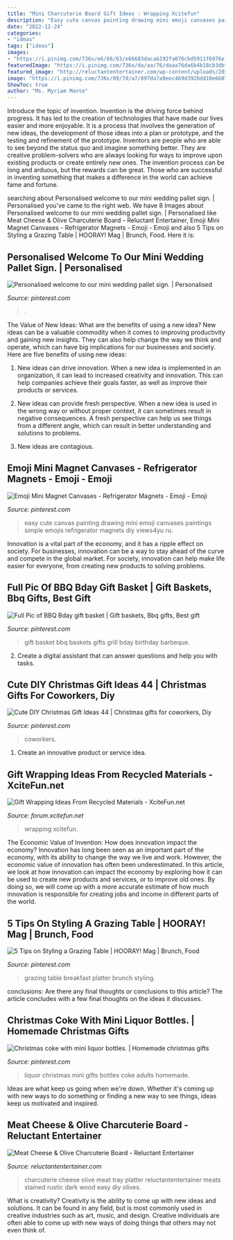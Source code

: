 ```yaml
---
title: "Mini Charcuterie Board Gift Ideas : Wrapping Xcitefun"
description: "Easy cute canvas painting drawing mini emoji canvases paintings simple emojis refrigerator magnets diy views4yu ru"
date: "2022-12-24"
categories:
- "ideas"
tags: ["ideas"]
images:
- "https://i.pinimg.com/736x/e6/66/83/e66683dacab192fa076cbd5911f6976e.jpg"
featuredImage: "https://i.pinimg.com/736x/da/aa/76/daaa76da6b4b18cb3dbfe4a337b11e53--refrigerator-magnets-emojis.jpg"
featured_image: "http://reluctantentertainer.com/wp-content/uploads/2017/06/D1.jpg"
image: "https://i.pinimg.com/736x/89/7d/a7/897da7a9eec469d3926dd10e668791cb.jpg"
ShowToc: true
author: "Ms. Myriam Mante"
---
```



Introduce the topic of invention.
Invention is the driving force behind progress. It has led to the creation of technologies that have made our lives easier and more enjoyable. It is a process that involves the generation of new ideas, the development of those ideas into a plan or prototype, and the testing and refinement of the prototype. Inventors are people who are able to see beyond the status quo and imagine something better. They are creative problem-solvers who are always looking for ways to improve upon existing products or create entirely new ones. The invention process can be long and arduous, but the rewards can be great. Those who are successful in inventing something that makes a difference in the world can achieve fame and fortune.

	

		
searching about Personalised welcome to our mini wedding pallet sign. | Personalised you've came to the right web. We have 8 Images about Personalised welcome to our mini wedding pallet sign. | Personalised like Meat Cheese &amp; Olive Charcuterie Board - Reluctant Entertainer, Emoji Mini Magnet Canvases - Refrigerator Magnets - Emoji - Emoji and also 5 Tips on Styling a Grazing Table | HOORAY! Mag | Brunch, Food. Here it is:
		
    
## Personalised Welcome To Our Mini Wedding Pallet Sign. | Personalised

<img loading=lazy src="https://i.pinimg.com/736x/89/7d/a7/897da7a9eec469d3926dd10e668791cb.jpg" onerror="this.onerror=null;this.src='https://tse4.mm.bing.net/th?id=OIP.Rx5_Enh5O7qdmcvilGIKJAHaJ3&amp;pid=15.1';" alt="Personalised welcome to our mini wedding pallet sign. | Personalised">

_Source: pinterest.com_

>. 

	

The Value of New Ideas: What are the benefits of using a new idea?
New ideas can be a valuable commodity when it comes to improving productivity and gaining new insights. They can also help change the way we think and operate, which can have big implications for our businesses and society. Here are five benefits of using new ideas:
1. New ideas can drive innovation. When a new idea is implemented in an organization, it can lead to increased creativity and innovation. This can help companies achieve their goals faster, as well as improve their products or services.

2. New ideas can provide fresh perspective. When a new idea is used in the wrong way or without proper context, it can sometimes result in negative consequences. A fresh perspective can help us see things from a different angle, which can result in better understanding and solutions to problems.

3. New ideas are contagious.

    
## Emoji Mini Magnet Canvases - Refrigerator Magnets - Emoji - Emoji

<img loading=lazy src="https://i.pinimg.com/736x/da/aa/76/daaa76da6b4b18cb3dbfe4a337b11e53--refrigerator-magnets-emojis.jpg" onerror="this.onerror=null;this.src='https://tse4.mm.bing.net/th?id=OIP.oCbYmgA43oIdSwNXBa71AQHaNK&amp;pid=15.1';" alt="Emoji Mini Magnet Canvases - Refrigerator Magnets - Emoji - Emoji">

_Source: pinterest.com_

>easy cute canvas painting drawing mini emoji canvases paintings simple emojis refrigerator magnets diy views4yu ru. 

	

Innovation is a vital part of the economy, and it has a ripple effect on society. For businesses, innovation can be a way to stay ahead of the curve and compete in the global market. For society, innovation can help make life easier for everyone, from creating new products to solving problems.

    
## Full Pic Of BBQ Bday Gift Basket | Gift Baskets, Bbq Gifts, Best Gift

<img loading=lazy src="https://i.pinimg.com/originals/c4/3e/ca/c43eca5b6b1716b8a2efb5dcab5d5333.jpg" onerror="this.onerror=null;this.src='https://tse1.mm.bing.net/th?id=OIP.zWnuZVLb_HvB8A7NQMnk0wHaLH&amp;pid=15.1';" alt="Full Pic of BBQ Bday gift basket | Gift baskets, Bbq gifts, Best gift">

_Source: pinterest.com_

>gift basket bbq baskets gifts grill bday birthday barbeque. 

	

2. Create a digital assistant that can answer questions and help you with tasks.

    
## Cute DIY Christmas Gift Ideas 44 | Christmas Gifts For Coworkers, Diy

<img loading=lazy src="https://i.pinimg.com/originals/68/2c/36/682c362da2a04c4b091fdadab452dcfd.jpg" onerror="this.onerror=null;this.src='https://tse1.mm.bing.net/th?id=OIP.EPH5rOYtwhz93m5xhAabiAHaJ4&amp;pid=15.1';" alt="Cute DIY Christmas Gift Ideas 44 | Christmas gifts for coworkers, Diy">

_Source: pinterest.com_

>coworkers. 

	

1. Create an innovative product or service idea.

    
## Gift Wrapping Ideas From Recycled Materials - XciteFun.net

<img loading=lazy src="https://img.xcitefun.net/users/2013/11/342902,xcitefun-gift-wrapping-ideas-from-recycled-materi.jpg" onerror="this.onerror=null;this.src='https://tse1.mm.bing.net/th?id=OIP.bPaDb2wa9m0vbJs39xm6HwHaJ4&amp;pid=15.1';" alt="Gift Wrapping Ideas From Recycled Materials - XciteFun.net">

_Source: forum.xcitefun.net_

>wrapping xcitefun. 

	

The Economic Value of Invention: How does innovation impact the economy?
Innovation has long been seen as an important part of the economy, with its ability to change the way we live and work. However, the economic value of innovation has often been underestimated. In this article, we look at how innovation can impact the economy by exploring how it can be used to create new products and services, or to improve old ones. By doing so, we will come up with a more accurate estimate of how much innovation is responsible for creating jobs and income in different parts of the world.

    
## 5 Tips On Styling A Grazing Table | HOORAY! Mag | Brunch, Food

<img loading=lazy src="https://i.pinimg.com/736x/e6/66/83/e66683dacab192fa076cbd5911f6976e.jpg" onerror="this.onerror=null;this.src='https://tse3.mm.bing.net/th?id=OIP.rQj8motKBTvGFtQnT6ocmAHaLH&amp;pid=15.1';" alt="5 Tips on Styling a Grazing Table | HOORAY! Mag | Brunch, Food">

_Source: pinterest.com_

>grazing table breakfast platter brunch styling. 

	

conclusions: Are there any final thoughts or conclusions to this article?
The article concludes with a few final thoughts on the ideas it discusses.

    
## Christmas Coke With Mini Liquor Bottles. | Homemade Christmas Gifts

<img loading=lazy src="https://i.pinimg.com/736x/96/aa/b1/96aab12b8663748f02088470a53fcf61.jpg" onerror="this.onerror=null;this.src='https://tse3.mm.bing.net/th?id=OIP.QzNq4aERC1ms2ezs2SdhYwHaJ3&amp;pid=15.1';" alt="Christmas coke with mini liquor bottles. | Homemade christmas gifts">

_Source: pinterest.com_

>liquor christmas mini gifts bottles coke adults homemade. 

	

Ideas are what keep us going when we're down. Whether it's coming up with new ways to do something or finding a new way to see things, ideas keep us motivated and inspired.

    
## Meat Cheese &amp; Olive Charcuterie Board - Reluctant Entertainer

<img loading=lazy src="http://reluctantentertainer.com/wp-content/uploads/2017/06/D1.jpg" onerror="this.onerror=null;this.src='https://tse1.mm.bing.net/th?id=OIP.w446WAocnCLwVbHxwHneegHaJ4&amp;pid=15.1';" alt="Meat Cheese &amp; Olive Charcuterie Board - Reluctant Entertainer">

_Source: reluctantentertainer.com_

>charcuterie cheese olive meat tray platter reluctantentertainer meats stained rustic dark wood easy diy olives. 

	

What is creativity?
Creativity is the ability to come up with new ideas and solutions. It can be found in any field, but is most commonly used in creative industries such as art, music, and design. Creative individuals are often able to come up with new ways of doing things that others may not even think of.

